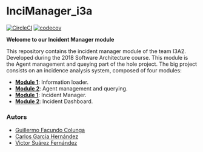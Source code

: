 # InciManager_i3a
[![CircleCI](https://circleci.com/gh/Arquisoft/InciManager_i3a/tree/master.svg?style=svg)](https://circleci.com/gh/Arquisoft/InciManager_i3a/tree/master)
[![codecov](https://codecov.io/gh/Arquisoft/InciManager_i3a/branch/master/graph/badge.svg)](https://codecov.io/gh/Arquisoft/InciManager_i3a)

**Welcome to our Incident Manager module**
 
This repository contains the incident manager module of the team I3A2. Developed during the 2018 Software Architecture course. This module is the Agent management and queying part of the hole project. The big project consists on an incidence analysis system, composed of four modules:
 
- **[Module 1](https://github.com/Arquisoft/Loader_i3a)**: Information loader.
- **[Module 2](https://github.com/Arquisoft/Agents_i3a)**: Agent management and querying.
- **[Module 1](https://github.com/Arquisoft/InciManager_i3a)**: Incident Manager.
- **[Module 2](https://github.com/Arquisoft/InciDashboard_i3a)**: Incident Dashboard.

### Autors
- [Guillermo Facundo Colunga](https://github.com/thewilly)
- [Carlos García Hernández](https://github.com/CarlosGarciaHdez)
- [Victor Suárez Fernández](https://github.com/ByBordex)
